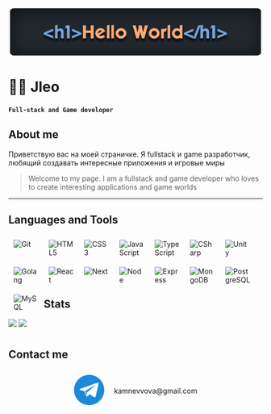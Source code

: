 <div align ='center'>
  <a href='https://github.com/mynickleo'>
    <img src='./images/header.png' alt='Логотип профиля' />
  </a>
</div>

# 🏄‍♂️ Jleo

**`Full-stack and Game developer`**

## About me
Приветствую вас на моей страничке. Я fullstack и game разработчик, любящий создавать интересные приложения и игровые миры
> Welcome to my page. I am a fullstack and game developer who loves to create interesting applications and game worlds

---

## Languages and Tools

<p>
<img align="left" alt="Git" width="50px" style="margin:10px;" src="https://cdn.jsdelivr.net/gh/devicons/devicon@latest/icons/git/git-original-wordmark.svg" />
<img align="left" alt="HTML5" width="50px" style="margin:10px;" src="https://cdn.jsdelivr.net/gh/devicons/devicon@latest/icons/html5/html5-original-wordmark.svg" />
<img align="left" alt="CSS3" width="50px" style="margin:10px;" src="https://cdn.jsdelivr.net/gh/devicons/devicon@latest/icons/css3/css3-original-wordmark.svg" />
<img align="left" alt="JavaScript" width="50px" style="margin:10px;" src="https://cdn.jsdelivr.net/gh/devicons/devicon@latest/icons/javascript/javascript-original.svg" />
<img align="left" alt="TypeScript" width="50px" style="margin:10px;" src="https://cdn.jsdelivr.net/gh/devicons/devicon@latest/icons/typescript/typescript-original.svg" />
<img align="left" alt="CSharp" width="50px" style="margin:10px;" src="https://cdn.jsdelivr.net/gh/devicons/devicon@latest/icons/csharp/csharp-original.svg" />
<img align="left" alt="Unity" width="50px" style="margin:10px;" src="https://cdn.jsdelivr.net/gh/devicons/devicon@latest/icons/unity/unity-original.svg" />
<img align="left" alt="Golang" width="50px" style="margin:10px;" src="https://cdn.jsdelivr.net/gh/devicons/devicon@latest/icons/go/go-original-wordmark.svg" />
<img align="left" alt="React" width="50px" style="margin:10px;" src="https://cdn.jsdelivr.net/gh/devicons/devicon@latest/icons/react/react-original-wordmark.svg" />
<img align="left" alt="Next" width="50px" style="margin:10px;" src="https://cdn.jsdelivr.net/gh/devicons/devicon@latest/icons/nextjs/nextjs-original.svg" />
<img align="left" alt="Node" width="50px" style="margin:10px;" src="https://cdn.jsdelivr.net/gh/devicons/devicon@latest/icons/nodejs/nodejs-original-wordmark.svg" />
<img align="left" alt="Express" width="50px" style="margin:10px;" src="https://cdn.jsdelivr.net/gh/devicons/devicon@latest/icons/express/express-original.svg" />
<img align="left" alt="MongoDB" width="50px" style="margin:10px;" src="https://cdn.jsdelivr.net/gh/devicons/devicon@latest/icons/mongodb/mongodb-original-wordmark.svg" />
<img align="left" alt="PostgreSQL" width="50px" style="margin:10px;" src="https://cdn.jsdelivr.net/gh/devicons/devicon@latest/icons/postgresql/postgresql-original-wordmark.svg" />
<img align="left" alt="MySQL" width="50px" style="margin:10px;" src="https://cdn.jsdelivr.net/gh/devicons/devicon@latest/icons/mysql/mysql-original-wordmark.svg" />
</p>

<br />
<br />
<br />
<br />
<br />

#


## Stats

![](https://github-profile-summary-cards.vercel.app/api/cards/repos-per-language?username=mynickleo&theme=github)
![](https://github-profile-summary-cards.vercel.app/api/cards/most-commit-language?username=mynickleo&theme=github)

#


## Contact me

<div align='center' style = "display: flex; flex-direction: rows; align-items: center; justify-content: center">
  <a style = "margin: 10px;" href='https://t.me/johnnyserebr'><img src='./images/telegram.png' alt='Telegram' width='60' height=auto></a>
  <div style = "margin: 10px;">kamnevvova@gmail.com</div>
</div>